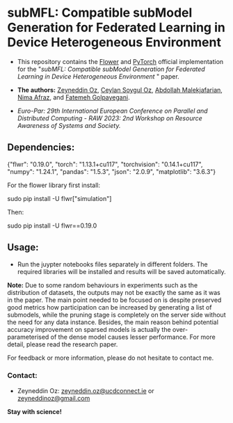 # subMFL: Compatible subModel Generation for Federated Learning in Device Heterogeneous Environment

* This repository contains the [Flower](https://flower.dev/) and [PyTorch](https://pytorch.org/) official implementation for the "_subMFL: Compatible subModel Generation for Federated Learning in Device Heterogeneous Environment_
" paper. 

* __The authors:__ [Zeyneddin Oz](https://www.linkedin.com/in/zeyneddin-oz/), [Ceylan Soygul Oz](https://www.linkedin.com/in/ceylansoygul/), [Abdollah Malekjafarian](https://www.linkedin.com/in/abdollah-malekjafarian-39854210/), [Nima Afraz](https://www.linkedin.com/in/nimaafraz/), and [Fatemeh Golpayegani](https://www.linkedin.com/in/fatemeh-golpayegani-07373937/).

* _Euro-Par: 29th International European Conference on Parallel and Distributed Computing - RAW 2023: 2nd Workshop on Resource Awareness of Systems and Society._

## Dependencies:

{"flwr": "0.19.0", 
"torch": "1.13.1+cu117", 
"torchvision": "0.14.1+cu117", 
"numpy": "1.24.1", 
"pandas": "1.5.3", 
"json": "2.0.9", 
"matplotlib": "3.6.3"}

For the flower library first install:

sudo pip install -U flwr["simulation"]

Then:

sudo pip install -U flwr==0.19.0


## Usage:

* Run the juypter notebooks files separately in different folders. The required libraries will be installed and results will be saved automatically. 

__Note:__ Due to some random behaviours in experiments such as the distribution of datasets, the outputs may not be exactly the same as it was in the paper. The main point needed to be focused on is despite preserved good metrics how participation can be increased by generating a list of submodels, while the pruning stage is completely on the server side without the need for any data instance. Besides, the main reason behind potential accuracy improvement on sparsed models is actually the over-parameterised of the dense model causes lesser performance. For more detail, please read the research paper.

For feedback or more information, please do not hesitate to contact me.

### Contact:
* Zeyneddin Oz: zeyneddin.oz@ucdconnect.ie or zeyneddinoz@gmail.com

__Stay with science!__

